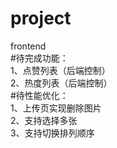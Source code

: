 # project  
frontend  
#待完成功能：  
    1、点赞列表（后端控制）  
    2、热度列表（后端控制）  
#待性能优化：  
    1、上传页实现删除图片  
    2、支持选择多张  
    3、支持切换排列顺序  